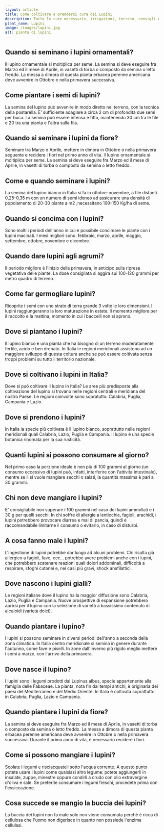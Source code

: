 ```yaml
---
layout: article
title: Come coltivare e prendersi cura dei Lupini
description: Tutte le cure necessarie, irrigazioni, terreno, consigli e molto altro sulla coltivazione dei Lupini
plant_name: Lupini
image: /images/lupini.jpg
alt: pianta di lupini
---
```


## Quando si seminano i lupini ornamentali?

Il lupino ornamentale si moltiplica per seme. La semina si deve eseguire fra Marzo ed il mese di Aprile, in vasetti di torba o composto da semina o letto freddo. La messa a dimora di questa pianta erbacea perenne americana deve avvenire in Ottobre o nella primavera successiva.

## Come piantare i semi di lupini?

La semina del lupino può avvenire in modo diretto nel terreno, con la tecnica della postarella. E' sufficiente adagiare a circa 2 cm di profondità due semi per buca. La semina può essere intensa e fitta, mantenendo 30 cm tra le file e 20 tra una pianta e l'altra sulla fila.

## Quando si seminare i lupini da fiore?

Seminare tra Marzo e Aprile, mettere in dimora in Ottobre o nella primavera seguente e recidere i fiori nel primo anno di vita. Il lupino ornamentale si moltiplica per seme. La semina si deve eseguire fra Marzo ed il mese di Aprile, in vasetti di torba o composto da semina o letto freddo.

## Come e quando seminare i lupini?

La semina del lupino bianco in Italia si fa in ottobre-novembre, a file distanti 0,25-0,35 m con un numero di semi idoneo ad assicurare una densità di popolamento di 20-30 piante a m2 ,necessitano 100-150 Kg/ha di seme.

## Quando si concima con i lupini?

Sono molti i periodi dell'anno in cui è possibile concimare le piante con i lupini macinati. I mesi migliori sono: febbraio, marzo, aprile, maggio, settembre, ottobre, novembre e dicembre.

## Quando dare lupini agli agrumi?

Il periodo migliore è l'inizio della primavera, in anticipo sulla ripresa vegetativa delle piante. La dose consigliata si aggira sui 100-120 grammi per metro quadro di terreno.

## Come far germogliare lupini?

 Ricoprite i semi con uno strato di terra grande 3 volte le loro dimensioni. I lupini raggiungeranno la loro maturazione in estate. Il momento migliore per il raccolto è la mattina, momento in cui i baccelli non si aprono.

## Dove si piantano i lupini?

Il lupino bianco è una pianta che ha bisogno di un terreno moderatamente fertile, acido e ben drenato. In Italia le regioni meridionali assistono ad un maggiore sviluppo di questa coltura anche se può essere coltivata senza troppi problemi su tutto il territorio nazionale.

## Dove si coltivano i lupini in Italia?

Dove si può coltivare il lupino in Italia? Le aree più predisposte alla coltivazione del lupino si trovano nelle regioni centrali e meridiana del nostro Paese. Le regioni coinvolte sono sopratutto: Calabria, Puglia, Campania e Lazio.

## Dove si prendono i lupini?

In Italia la specie più coltivata è il lupino bianco, soprattutto nelle regioni meridionali quali Calabria, Lazio, Puglia e Campania. Il lupino è una specie botanica rinomata per la sua rusticità.

## Quanti lupini si possono consumare al giorno?

Nel primo caso la porzione ideale è non più di 100 grammi al giorno (un consumo eccessivo di lupini può, infatti, interferire con l'attività intestinale), mentre se li si vuole mangiare secchi o salati, la quantità massima è pari a 30 grammi.

## Chi non deve mangiare i lupini?

E' consigliabile non superare i 100 grammi nel caso dei lupini ammollati e i 30 g per quelli secchi. In chi soffre di allergie a lenticchie, fagioli, arachidi, i lupini potrebbero provocare diarrea e mal di pancia, quindi è raccomandabile limitarne il consumo o evitarlo, in caso di disturbi.

## A cosa fanno male i lupini?

L'ingestione di lupini potrebbe dar luogo ad alcuni problemi. Chi risulta già allergico a fagioli, fave, ecc… potrebbe avere problemi anche con i lupini, che potrebbero scatenare reazioni quali dolori addominali, difficoltà a respirare, sfoghi cutanei e, nei casi più gravi, shock anafilattici.

## Dove nascono i lupini gialli?

Le regioni italiane dove il lupino ha la maggior diffusione sono Calabria, Lazio, Puglia e Campania. Nuove prospettive di espansione potrebbero aprirsi per il lupino con la selezione di varietà a bassissimo contenuto di alcaloidi (varietà dolci).

## Quando piantare i lupino?

I lupini si possono seminare in diversi periodi dell'anno a seconda della zona climatica. In Italia centro meridionale si semina in genere durante l'autunno, come fave e piselli. In zone dall'inverno più rigido meglio mettere i semi a marzo, con l'arrivo della primavera.

## Dove nasce il lupino?

I lupini sono i legumi prodotti dal Lupinus albus, specie appartenente alla famiglia delle Fabaceae. La pianta, nota fin dai tempi antichi, è originaria dei paesi del Mediterraneo e del Medio Oriente. In Italia è coltivata soprattutto in Calabria, Puglia, Lazio e Campania.

## Quando piantare i lupini da fiore?

La semina si deve eseguire fra Marzo ed il mese di Aprile, in vasetti di torba o composto da semina o letto freddo. La messa a dimora di questa pianta erbacea perenne americana deve avvenire in Ottobre o nella primavera successiva. Durante il primo anno di vita, è necessario recidere i fiori.

## Come si possono mangiare i lupini?

Scolate i legumi e risciacquateli sotto l'acqua corrente. A questo punto potete usare i lupini come qualsiasi altro legume: potete aggiungerli in insalate, zuppe, minestre oppure condirli a crudo con olio extravergine d'oliva e sale. Se preferite consumare i legumi freschi, procedete prima con l'essiccazione.

## Cosa succede se mangio la buccia dei lupini?

La buccia dei lupini non fa male solo non viene consumata perchè è ricca di cellulosa che l'uomo non digerisce in quanto non possiede l'enzima cellulasi.

